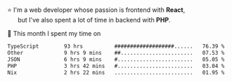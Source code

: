 ⭐ I'm a web developer whose passion is frontend with <b>React</b>,<br/>
&nbsp; &nbsp; &nbsp; but I've also spent a lot of time in backend with <b>PHP</b>.

📅 This month I spent my time on

<!--START_SECTION:waka-->

```txt
TypeScript        93 hrs          ###################......   76.39 %
Other             9 hrs 9 mins    ##.......................   07.53 %
JSON              6 hrs 9 mins    #........................   05.05 %
PHP               3 hrs 42 mins   #........................   03.04 %
Nix               2 hrs 22 mins   .........................   01.95 %
```

<!--END_SECTION:waka-->
